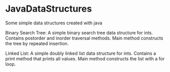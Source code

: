 # JavaDataStructures
Some simple data structures created with java

Binary Search Tree:
A simple binary search tree data structure for ints. 
Contains postorder and inorder traversal methods.
Main method constructs the tree by repeated insertion.

Linked List:
A simple doubly linked list data structure for ints.
Contains a print method that prints all values.
Main method constructs the list with a for loop.